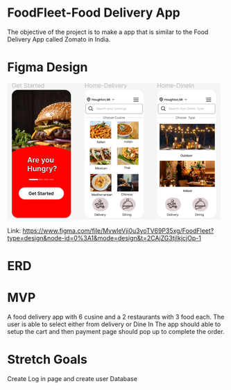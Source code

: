 # FoodFleet-Food Delivery App

The objective of the project is to make a app that is similar to the Food Delivery App called Zomato in India.

# Figma Design
![alt text](image-1.png)

Link: https://www.figma.com/file/MvwIeVji0u3yoTV69P35xg/FoodFleet?type=design&node-id=0%3A1&mode=design&t=2CAjZG3tjIkjcjOp-1

# ERD

# MVP 
A food delivery app with 6 cusine and a 2 restaurants with 3 food each.
The user is able to select either from delivery or Dine In
The app should able to setup the cart and then payment page should pop up to complete the order.

# Stretch Goals
Create Log in page and create user Database


